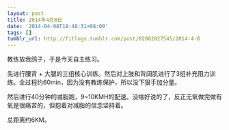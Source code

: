 ```yaml
---
layout: post
title: 2014年4月8日
date: '2014-04-08T18:48:31+08:00'
tags: []
tumblr_url: http://fitlogs.tumblr.com/post/82082827545/2014-4-8
---
```

教练放我鸽子，于是今天自主练习。

先进行腰背 + 大腿的三组核心训练。然后对上肢和背阔肌进行了3组补充阻力训练。全过程约60min，因为没有教练保护，所以没下狠手加分量。

然后进行40分钟的减脂跑，9~10KMH的配速。没啥好说的了，反正无氧做完做有氧是很痛苦的，但抱着对减脂的信念坚持着。

总距离约6KM。
